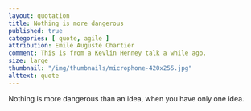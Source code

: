 ```yaml
---
layout: quotation
title: Nothing is more dangerous
published: true
categories: [ quote, agile ]
attribution: Emile Auguste Chartier
comment: This is from a Kevlin Henney talk a while ago.
size: large
thumbnail: "/img/thumbnails/microphone-420x255.jpg"
alttext: quote
---
```


Nothing is more dangerous than an idea, when you have only one idea.
